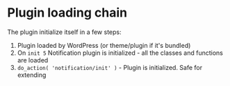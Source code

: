 # Plugin loading chain

The plugin initialize itself in a few steps:

1. Plugin loaded by WordPress (or theme/plugin if it's bundled)
2. On `init 5` Notification plugin is initialized - all the classes and functions are loaded
3. `do_action( 'notification/init' )` - Plugin is initialized. Safe for extending


